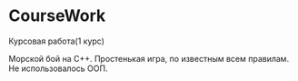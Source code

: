 # CourseWork
Курсовая работа(1 курс)

Морской бой на C++. Простенькая игра, по известным всем правилам. Не использовалось ООП.
